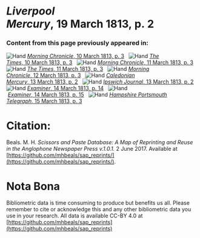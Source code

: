 # *Liverpool Mercury*, 19 March 1813, p. 2  
  
### Content from this page previously appeared in:  
![Hand](http://scissorsandpaste.net/wp-content/uploads/2017/06/smallhandpointer.png) [*Morning Chronicle*, 10 March 1813, p. 3](https://mhbeals.github.io/sap_html/Morning-Chronicle/Morning-Chronicle-10-March-1813-p-3)  
![Hand](http://scissorsandpaste.net/wp-content/uploads/2017/06/smallhandpointer.png) [*The Times*, 10 March 1813, p. 3](https://mhbeals.github.io/sap_html/The-Times/The-Times-10-March-1813-p-3)  
![Hand](http://scissorsandpaste.net/wp-content/uploads/2017/06/smallhandpointer.png) [*Morning Chronicle*, 11 March 1813, p. 3](https://mhbeals.github.io/sap_html/Morning-Chronicle/Morning-Chronicle-11-March-1813-p-3)  
![Hand](http://scissorsandpaste.net/wp-content/uploads/2017/06/smallhandpointer.png) [*The Times*, 11 March 1813, p. 3](https://mhbeals.github.io/sap_html/The-Times/The-Times-11-March-1813-p-3)  
![Hand](http://scissorsandpaste.net/wp-content/uploads/2017/06/smallhandpointer.png) [*Morning Chronicle*, 12 March 1813, p. 3](https://mhbeals.github.io/sap_html/Morning-Chronicle/Morning-Chronicle-12-March-1813-p-3)  
![Hand](http://scissorsandpaste.net/wp-content/uploads/2017/06/smallhandpointer.png) [*Caledonian Mercury*, 13 March 1813, p. 2](https://mhbeals.github.io/sap_html/Caledonian-Mercury/Caledonian-Mercury-13-March-1813-p-2)  
![Hand](http://scissorsandpaste.net/wp-content/uploads/2017/06/smallhandpointer.png) [*Ipswich Journal*, 13 March 1813, p. 2](https://mhbeals.github.io/sap_html/Ipswich-Journal/Ipswich-Journal-13-March-1813-p-2)  
![Hand](http://scissorsandpaste.net/wp-content/uploads/2017/06/smallhandpointer.png) [*Examiner*, 14 March 1813, p. 14](https://mhbeals.github.io/sap_html/Examiner/Examiner-14-March-1813-p-14)  
![Hand](http://scissorsandpaste.net/wp-content/uploads/2017/06/smallhandpointer.png) [*Examiner*, 14 March 1813, p. 15](https://mhbeals.github.io/sap_html/Examiner/Examiner-14-March-1813-p-15)  
![Hand](http://scissorsandpaste.net/wp-content/uploads/2017/06/smallhandpointer.png) [*Hampshire Portsmouth Telegraph*, 15 March 1813, p. 3](https://mhbeals.github.io/sap_html/Hampshire-Portsmouth-Telegraph/Hampshire-Portsmouth-Telegraph-15-March-1813-p-3)  


# Citation: 

Beals. M. H. *Scissors and Paste Database: A Map of Reprinting and Reuse in the Anglophone Newspaper Press v.1.0.1.* 2 June 2017. Available at [https://github.com/mhbeals/sap_reprints/](https://github.com/mhbeals/sap_reprints/). 

# Nota Bona

Bibliometric data is time consuming to produce but benefits us all. Please remember to cite or acknowledge this and any other bibliometric data you use in your research. All data is available CC-BY 4.0 at [https://github.com/mhbeals/sap_reprints](https://github.com/mhbeals/sap_reprints)